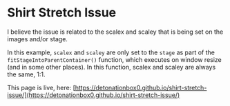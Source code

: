 # Shirt Stretch Issue

I believe the issue is related to the scalex and scaley that is being set on the images and/or stage.

In this example, `scalex` and `scaley` are only set to the `stage` as part of the `fitStageIntoParentContainer()` function, which executes on window resize (and in some other places). In this function, scalex and scaley are always the same, 1:1.

This page is live, here:
[https://detonationbox0.github.io/shirt-stretch-issue/](https://detonationbox0.github.io/shirt-stretch-issue/)
